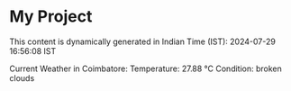 # My Project

This content is dynamically generated in Indian Time (IST): 2024-07-29 16:56:08 IST


Current Weather in Coimbatore:
Temperature: 27.88 °C
Condition: broken clouds
